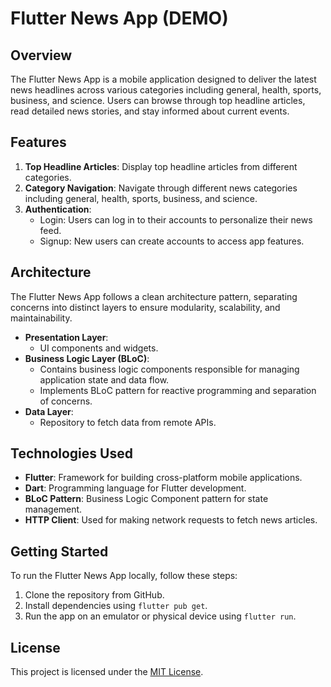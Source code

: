 # Flutter News App (DEMO)

## Overview
The Flutter News App is a mobile application designed to deliver the latest news headlines across various categories including general, health, sports, business, and science. Users can browse through top headline articles, read detailed news stories, and stay informed about current events.

## Features
1. **Top Headline Articles**: Display top headline articles from different categories.
2. **Category Navigation**: Navigate through different news categories including general, health, sports, business, and science.
3. **Authentication**:
   - Login: Users can log in to their accounts to personalize their news feed.
   - Signup: New users can create accounts to access app features.
  

## Architecture
The Flutter News App follows a clean architecture pattern, separating concerns into distinct layers to ensure modularity, scalability, and maintainability.
- **Presentation Layer**:
  - UI components and widgets.
- **Business Logic Layer (BLoC)**:
  - Contains business logic components responsible for managing application state and data flow.
  - Implements BLoC pattern for reactive programming and separation of concerns.
- **Data Layer**:
  - Repository to fetch data from remote APIs.
  

## Technologies Used
- **Flutter**: Framework for building cross-platform mobile applications.
- **Dart**: Programming language for Flutter development.
- **BLoC Pattern**: Business Logic Component pattern for state management.
- **HTTP Client**: Used for making network requests to fetch news articles.

## Getting Started
To run the Flutter News App locally, follow these steps:
1. Clone the repository from GitHub.
2. Install dependencies using `flutter pub get`.
3. Run the app on an emulator or physical device using `flutter run`.


## License
This project is licensed under the [MIT License](LICENSE).
